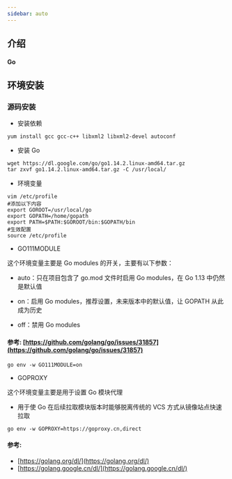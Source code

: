 ```yaml
---
sidebar: auto
---
```


## 介绍

#### Go

## 环境安装

### 源码安装

- 安装依赖

```shell
yum install gcc gcc-c++ libxml2 libxml2-devel autoconf
```

- 安装 Go

```shell
wget https://dl.google.com/go/go1.14.2.linux-amd64.tar.gz
tar zxvf go1.14.2.linux-amd64.tar.gz -C /usr/local/
```

- 环境变量

```shell
vim /etc/profile
#添加以下内容
export GOROOT=/usr/local/go
export GOPATH=/home/gopath
export PATH=$PATH:$GOROOT/bin:$GOPATH/bin
#生效配置
source /etc/profile
```

- GO111MODULE

这个环境变量主要是 Go modules 的开关，主要有以下参数：

- auto：只在项目包含了 go.mod 文件时启用 Go modules，在 Go 1.13 中仍然是默认值

- on：启用 Go modules，推荐设置，未来版本中的默认值，让 GOPATH 从此成为历史

- off：禁用 Go modules

#### 参考: [https://github.com/golang/go/issues/31857](https://github.com/golang/go/issues/31857)

```shell
go env -w GO111MODULE=on
```

- GOPROXY

这个环境变量主要是用于设置 Go 模块代理

- 用于使 Go 在后续拉取模块版本时能够脱离传统的 VCS 方式从镜像站点快速拉取

```shell
go env -w GOPROXY=https://goproxy.cn,direct
```

#### 参考:

- [https://golang.org/dl/](https://golang.org/dl/)
- [https://golang.google.cn/dl/](https://golang.google.cn/dl/)
